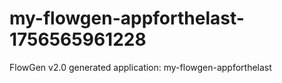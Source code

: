 # my-flowgen-appforthelast-1756565961228
FlowGen v2.0 generated application: my-flowgen-appforthelast
